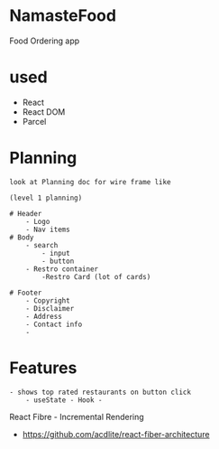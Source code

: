 # NamasteFood

Food Ordering app

# used

- React
- React DOM
- Parcel

# Planning

    look at Planning doc for wire frame like

    (level 1 planning)

    # Header
        - Logo
        - Nav items
    # Body
        - search
            - input
            - button
        - Restro container
            -Restro Card (lot of cards)

    # Footer
        - Copyright
        - Disclaimer
        - Address
        - Contact info
        -

# Features

    - shows top rated restaurants on button click
        - useState - Hook -

React Fibre - Incremental Rendering

- https://github.com/acdlite/react-fiber-architecture
